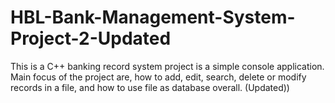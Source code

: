 # HBL-Bank-Management-System-Project-2-Updated
This is a C++ banking record system project is a simple console application. Main focus of the project are, how to add, edit, search, delete or modify records in a file, and how to use file as database overall. (Updated))
